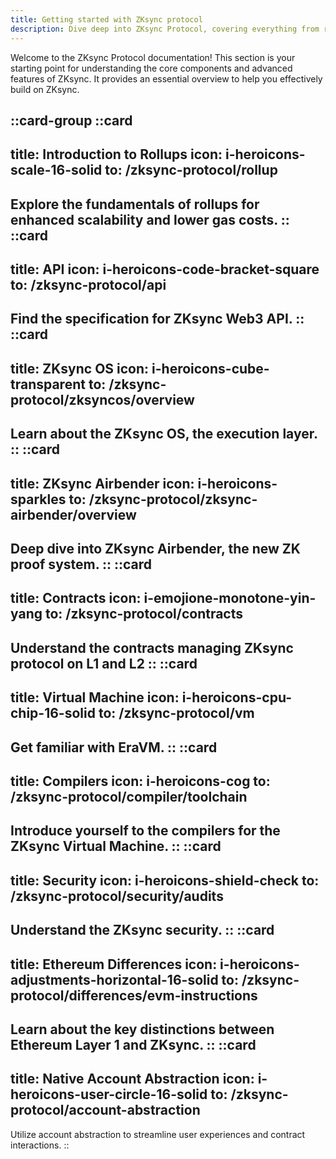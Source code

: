 ```yaml
---
title: Getting started with ZKsync protocol
description: Dive deep into ZKsync Protocol, covering everything from rollups to system contracts and fee structures.
---
```


Welcome to the ZKsync Protocol documentation! This section is your starting point for understanding the core
components and advanced features of ZKsync. It provides an essential overview to help you effectively build
on ZKsync.

::card-group
  ::card
  ---
  title: Introduction to Rollups
  icon: i-heroicons-scale-16-solid
  to: /zksync-protocol/rollup
  ---
  Explore the fundamentals of rollups for enhanced scalability and lower gas costs.
  ::
  ::card
  ---
  title: API
  icon: i-heroicons-code-bracket-square
  to: /zksync-protocol/api
  ---
  Find the specification for ZKsync Web3 API.
  ::
  ::card
  ---
  title: ZKsync OS
  icon: i-heroicons-cube-transparent
  to: /zksync-protocol/zksyncos/overview
  ---
  Learn about the ZKsync OS, the execution layer.
  ::
  ::card
  ---
  title: ZKsync Airbender
  icon: i-heroicons-sparkles
  to: /zksync-protocol/zksync-airbender/overview
  ---
  Deep dive into ZKsync Airbender, the new ZK proof system.
  ::
  ::card
  ---
  title: Contracts
  icon: i-emojione-monotone-yin-yang
  to: /zksync-protocol/contracts
  ---
  Understand the contracts managing ZKsync protocol on L1 and L2
  ::
  ::card
  ---
  title: Virtual Machine
  icon: i-heroicons-cpu-chip-16-solid
  to: /zksync-protocol/vm
  ---
  Get familiar with EraVM.
  ::
  ::card
  ---
  title: Compilers
  icon: i-heroicons-cog
  to: /zksync-protocol/compiler/toolchain
  ---
  Introduce yourself to the compilers for the ZKsync Virtual Machine.
  ::
  ::card
  ---
  title: Security
  icon: i-heroicons-shield-check
  to: /zksync-protocol/security/audits
  ---
  Understand the ZKsync security.
  ::
  ::card
  ---
  title: Ethereum Differences
  icon: i-heroicons-adjustments-horizontal-16-solid
  to: /zksync-protocol/differences/evm-instructions
  ---
  Learn about the key distinctions between Ethereum Layer 1 and ZKsync.
  ::
  ::card
  ---
  title: Native Account Abstraction
  icon: i-heroicons-user-circle-16-solid
  to: /zksync-protocol/account-abstraction
  ---
  Utilize account abstraction to streamline user experiences and contract interactions.
  ::
